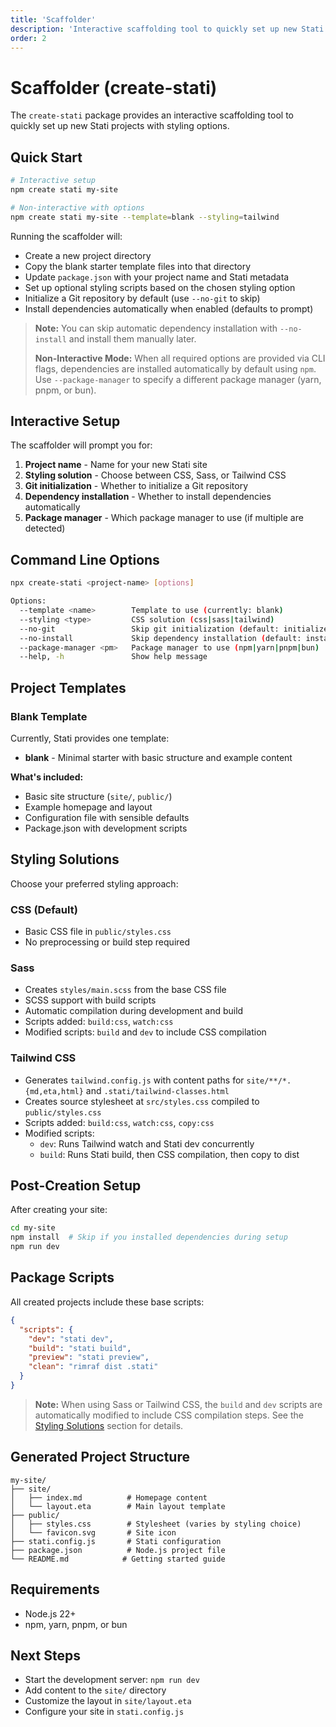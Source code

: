 ```yaml
---
title: 'Scaffolder'
description: 'Interactive scaffolding tool to quickly set up new Stati projects.'
order: 2
---
```


# Scaffolder (create-stati)

The `create-stati` package provides an interactive scaffolding tool to quickly set up new Stati projects with styling options.

## Quick Start

```bash
# Interactive setup
npm create stati my-site

# Non-interactive with options
npm create stati my-site --template=blank --styling=tailwind
```

Running the scaffolder will:

- Create a new project directory
- Copy the blank starter template files into that directory
- Update `package.json` with your project name and Stati metadata
- Set up optional styling scripts based on the chosen styling option
- Initialize a Git repository by default (use `--no-git` to skip)
- Install dependencies automatically when enabled (defaults to prompt)

> **Note:** You can skip automatic dependency installation with `--no-install` and install them manually later.
>
> **Non-Interactive Mode:** When all required options are provided via CLI flags, dependencies are installed automatically by default using `npm`. Use `--package-manager` to specify a different package manager (yarn, pnpm, or bun).

## Interactive Setup

The scaffolder will prompt you for:

1. **Project name** - Name for your new Stati site
2. **Styling solution** - Choose between CSS, Sass, or Tailwind CSS
3. **Git initialization** - Whether to initialize a Git repository
4. **Dependency installation** - Whether to install dependencies automatically
5. **Package manager** - Which package manager to use (if multiple are detected)

## Command Line Options

```bash
npx create-stati <project-name> [options]

Options:
  --template <name>        Template to use (currently: blank)
  --styling <type>         CSS solution (css|sass|tailwind)
  --no-git                 Skip git initialization (default: initializes Git)
  --no-install             Skip dependency installation (default: installs dependencies)
  --package-manager <pm>   Package manager to use (npm|yarn|pnpm|bun)
  --help, -h               Show help message
```

## Project Templates

### Blank Template

Currently, Stati provides one template:

- **blank** - Minimal starter with basic structure and example content

**What's included:**

- Basic site structure (`site/`, `public/`)
- Example homepage and layout
- Configuration file with sensible defaults
- Package.json with development scripts

## Styling Solutions

Choose your preferred styling approach:

### CSS (Default)

- Basic CSS file in `public/styles.css`
- No preprocessing or build step required

### Sass

- Creates `styles/main.scss` from the base CSS file
- SCSS support with build scripts
- Automatic compilation during development and build
- Scripts added: `build:css`, `watch:css`
- Modified scripts: `build` and `dev` to include CSS compilation

### Tailwind CSS

- Generates `tailwind.config.js` with content paths for `site/**/*.{md,eta,html}` and `.stati/tailwind-classes.html`
- Creates source stylesheet at `src/styles.css` compiled to `public/styles.css`
- Scripts added: `build:css`, `watch:css`, `copy:css`
- Modified scripts:
  - `dev`: Runs Tailwind watch and Stati dev concurrently
  - `build`: Runs Stati build, then CSS compilation, then copy to dist

## Post-Creation Setup

After creating your site:

```bash
cd my-site
npm install  # Skip if you installed dependencies during setup
npm run dev
```

## Package Scripts

All created projects include these base scripts:

```json
{
  "scripts": {
    "dev": "stati dev",
    "build": "stati build",
    "preview": "stati preview",
    "clean": "rimraf dist .stati"
  }
}
```

> **Note:** When using Sass or Tailwind CSS, the `build` and `dev` scripts are automatically modified to include CSS compilation steps. See the [Styling Solutions](#styling-solutions) section for details.

## Generated Project Structure

```text
my-site/
├── site/
│   ├── index.md          # Homepage content
│   └── layout.eta        # Main layout template
├── public/
│   ├── styles.css        # Stylesheet (varies by styling choice)
│   └── favicon.svg       # Site icon
├── stati.config.js       # Stati configuration
├── package.json          # Node.js project file
└── README.md            # Getting started guide
```

## Requirements

- Node.js 22+
- npm, yarn, pnpm, or bun

## Next Steps

- Start the development server: `npm run dev`
- Add content to the `site/` directory
- Customize the layout in `site/layout.eta`
- Configure your site in `stati.config.js`
